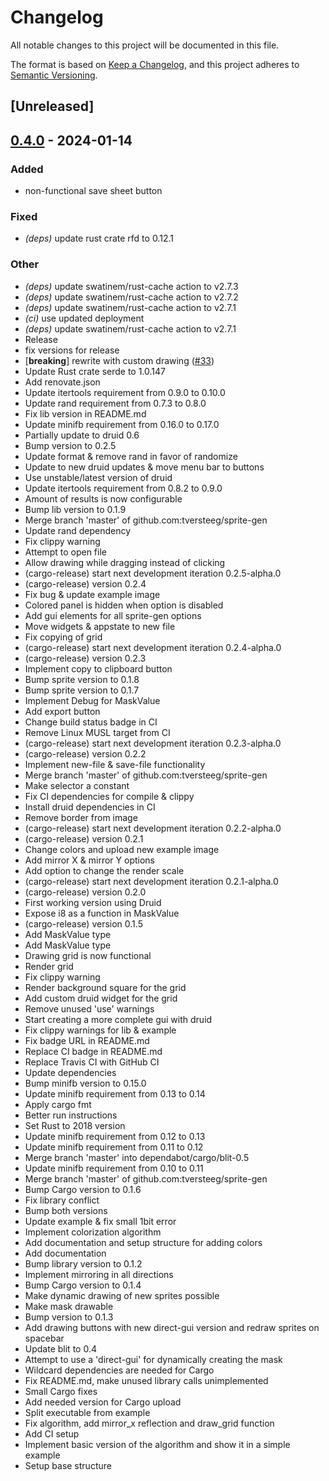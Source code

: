 # Changelog
All notable changes to this project will be documented in this file.

The format is based on [Keep a Changelog](https://keepachangelog.com/en/1.0.0/),
and this project adheres to [Semantic Versioning](https://semver.org/spec/v2.0.0.html).

## [Unreleased]

## [0.4.0](https://github.com/tversteeg/sprite-gen/compare/sprite-v0.3.0...sprite-v0.4.0) - 2024-01-14

### Added
- non-functional save sheet button

### Fixed
- *(deps)* update rust crate rfd to 0.12.1

### Other
- *(deps)* update swatinem/rust-cache action to v2.7.3
- *(deps)* update swatinem/rust-cache action to v2.7.2
- *(deps)* update swatinem/rust-cache action to v2.7.1
- *(ci)* use updated deployment
- *(deps)* update swatinem/rust-cache action to v2.7.1
- Release
- fix versions for release
- [**breaking**] rewrite with custom drawing ([#33](https://github.com/tversteeg/sprite-gen/pull/33))
- Update Rust crate serde to 1.0.147
- Add renovate.json
- Update itertools requirement from 0.9.0 to 0.10.0
- Update rand requirement from 0.7.3 to 0.8.0
- Fix lib version in README.md
- Update minifb requirement from 0.16.0 to 0.17.0
- Partially update to druid 0.6
- Bump version to 0.2.5
- Update format & remove rand in favor of randomize
- Update to new druid updates & move menu bar to buttons
- Use unstable/latest version of druid
- Update itertools requirement from 0.8.2 to 0.9.0
- Amount of results is now configurable
- Bump lib version to 0.1.9
- Merge branch 'master' of github.com:tversteeg/sprite-gen
- Update rand dependency
- Fix clippy warning
- Attempt to open file
- Allow drawing while dragging instead of clicking
- (cargo-release) start next development iteration 0.2.5-alpha.0
- (cargo-release) version 0.2.4
- Fix bug & update example image
- Colored panel is hidden when option is disabled
- Add gui elements for all sprite-gen options
- Move widgets & appstate to new file
- Fix copying of grid
- (cargo-release) start next development iteration 0.2.4-alpha.0
- (cargo-release) version 0.2.3
- Implement copy to clipboard button
- Bump sprite version to 0.1.8
- Bump sprite version to 0.1.7
- Implement Debug for MaskValue
- Add export button
- Change build status badge in CI
- Remove Linux MUSL target from CI
- (cargo-release) start next development iteration 0.2.3-alpha.0
- (cargo-release) version 0.2.2
- Implement new-file & save-file functionality
- Merge branch 'master' of github.com:tversteeg/sprite-gen
- Make selector a constant
- Fix CI dependencies for compile & clippy
- Install druid dependencies in CI
- Remove border from image
- (cargo-release) start next development iteration 0.2.2-alpha.0
- (cargo-release) version 0.2.1
- Change colors and upload new example image
- Add mirror X & mirror Y options
- Add option to change the render scale
- (cargo-release) start next development iteration 0.2.1-alpha.0
- (cargo-release) version 0.2.0
- First working version using Druid
- Expose i8 as a function in MaskValue
- (cargo-release) version 0.1.5
- Add MaskValue type
- Add MaskValue type
- Drawing grid is now functional
- Render grid
- Fix clippy warning
- Render background square for the grid
- Add custom druid widget for the grid
- Remove unused 'use' warnings
- Start creating a more complete gui with druid
- Fix clippy warnings for lib & example
- Fix badge URL in README.md
- Replace CI badge in README.md
- Replace Travis CI with GitHub CI
- Update dependencies
- Bump minifb version to 0.15.0
- Update minifb requirement from 0.13 to 0.14
- Apply cargo fmt
- Better run instructions
- Set Rust to 2018 version
- Update minifb requirement from 0.12 to 0.13
- Update minifb requirement from 0.11 to 0.12
- Merge branch 'master' into dependabot/cargo/blit-0.5
- Update minifb requirement from 0.10 to 0.11
- Merge branch 'master' of github.com:tversteeg/sprite-gen
- Bump Cargo version to 0.1.6
- Fix library conflict
- Bump both versions
- Update example & fix small 1bit error
- Implement colorization algorithm
- Add documentation and setup structure for adding colors
- Add documentation
- Bump library version to 0.1.2
- Implement mirroring in all directions
- Bump Cargo version to 0.1.4
- Make dynamic drawing of new sprites possible
- Make mask drawable
- Bump version to 0.1.3
- Add drawing buttons with new direct-gui version and redraw sprites on spacebar
- Update blit to 0.4
- Attempt to use a 'direct-gui' for dynamically creating the mask
- Wildcard dependencies are needed for Cargo
- Fix README.md, make unused library calls unimplemented
- Small Cargo fixes
- Add needed version for Cargo upload
- Split executable from example
- Fix algorithm, add mirror_x reflection and draw_grid function
- Add CI setup
- Implement basic version of the algorithm and show it in a simple example
- Setup base structure
